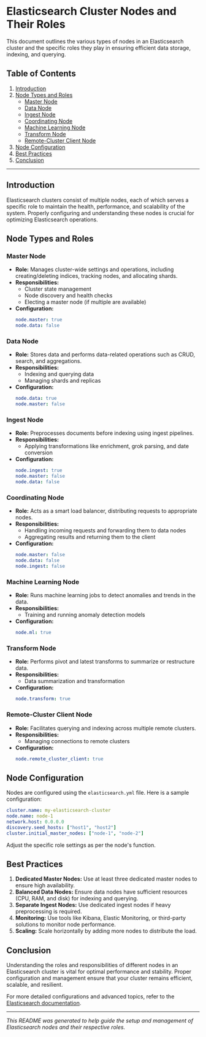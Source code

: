 # Elasticsearch Cluster Nodes and Their Roles

This document outlines the various types of nodes in an Elasticsearch cluster and the specific roles they play in ensuring efficient data storage, indexing, and querying.

## Table of Contents
1. [Introduction](#introduction)
2. [Node Types and Roles](#node-types-and-roles)
   - [Master Node](#master-node)
   - [Data Node](#data-node)
   - [Ingest Node](#ingest-node)
   - [Coordinating Node](#coordinating-node)
   - [Machine Learning Node](#machine-learning-node)
   - [Transform Node](#transform-node)
   - [Remote-Cluster Client Node](#remote-cluster-client-node)
3. [Node Configuration](#node-configuration)
4. [Best Practices](#best-practices)
5. [Conclusion](#conclusion)

---

## Introduction

Elasticsearch clusters consist of multiple nodes, each of which serves a specific role to maintain the health, performance, and scalability of the system. Properly configuring and understanding these nodes is crucial for optimizing Elasticsearch operations.

## Node Types and Roles

### Master Node
- **Role:** Manages cluster-wide settings and operations, including creating/deleting indices, tracking nodes, and allocating shards.
- **Responsibilities:**
  - Cluster state management
  - Node discovery and health checks
  - Electing a master node (if multiple are available)
- **Configuration:**
  ```yaml
  node.master: true
  node.data: false
  ```

### Data Node
- **Role:** Stores data and performs data-related operations such as CRUD, search, and aggregations.
- **Responsibilities:**
  - Indexing and querying data
  - Managing shards and replicas
- **Configuration:**
  ```yaml
  node.data: true
  node.master: false
  ```

### Ingest Node
- **Role:** Preprocesses documents before indexing using ingest pipelines.
- **Responsibilities:**
  - Applying transformations like enrichment, grok parsing, and date conversion
- **Configuration:**
  ```yaml
  node.ingest: true
  node.master: false
  node.data: false
  ```

### Coordinating Node
- **Role:** Acts as a smart load balancer, distributing requests to appropriate nodes.
- **Responsibilities:**
  - Handling incoming requests and forwarding them to data nodes
  - Aggregating results and returning them to the client
- **Configuration:**
  ```yaml
  node.master: false
  node.data: false
  node.ingest: false
  ```

### Machine Learning Node
- **Role:** Runs machine learning jobs to detect anomalies and trends in the data.
- **Responsibilities:**
  - Training and running anomaly detection models
- **Configuration:**
  ```yaml
  node.ml: true
  ```

### Transform Node
- **Role:** Performs pivot and latest transforms to summarize or restructure data.
- **Responsibilities:**
  - Data summarization and transformation
- **Configuration:**
  ```yaml
  node.transform: true
  ```

### Remote-Cluster Client Node
- **Role:** Facilitates querying and indexing across multiple remote clusters.
- **Responsibilities:**
  - Managing connections to remote clusters
- **Configuration:**
  ```yaml
  node.remote_cluster_client: true
  ```

## Node Configuration

Nodes are configured using the `elasticsearch.yml` file. Here is a sample configuration:

```yaml
cluster.name: my-elasticsearch-cluster
node.name: node-1
network.host: 0.0.0.0
discovery.seed_hosts: ["host1", "host2"]
cluster.initial_master_nodes: ["node-1", "node-2"]
```

Adjust the specific role settings as per the node's function.

## Best Practices

1. **Dedicated Master Nodes:** Use at least three dedicated master nodes to ensure high availability.
2. **Balanced Data Nodes:** Ensure data nodes have sufficient resources (CPU, RAM, and disk) for indexing and querying.
3. **Separate Ingest Nodes:** Use dedicated ingest nodes if heavy preprocessing is required.
4. **Monitoring:** Use tools like Kibana, Elastic Monitoring, or third-party solutions to monitor node performance.
5. **Scaling:** Scale horizontally by adding more nodes to distribute the load.

## Conclusion

Understanding the roles and responsibilities of different nodes in an Elasticsearch cluster is vital for optimal performance and stability. Proper configuration and management ensure that your cluster remains efficient, scalable, and resilient.

For more detailed configurations and advanced topics, refer to the [Elasticsearch documentation](https://www.elastic.co/guide/en/elasticsearch/reference/current/index.html).

---

*This README was generated to help guide the setup and management of Elasticsearch nodes and their respective roles.*

